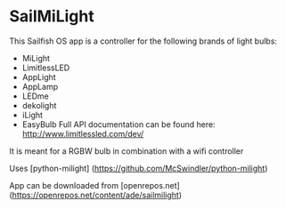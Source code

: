 # SailMiLight

This Sailfish OS app is a controller for the following brands of light bulbs:
* MiLight
* LimitlessLED
* AppLight
* AppLamp
* LEDme
* dekolight
* iLight
* EasyBulb
Full API documentation can be found here: http://www.limitlessled.com/dev/

It is meant for a RGBW bulb in combination with a wifi controller

Uses [python-milight] (https://github.com/McSwindler/python-milight)

App can be downloaded from [openrepos.net] (https://openrepos.net/content/ade/sailmilight)
